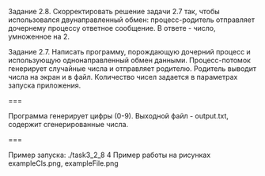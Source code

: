 Задание 2.8. Скорректировать решение задачи 2.7 так, чтобы использовался
двунаправленный обмен: процесс-родитель отправляет дочернему процессу
ответное сообщение. В ответе - число, умноженное на 2.

Задание 2.7. Написать программу, порождающую дочерний процесс и
использующую однонаправленный обмен данными. Процесс-потомок
генерирует случайные числа и отправляет родителю. Родитель выводит числа
на экран и в файл. Количество чисел задается в параметрах запуска
приложения.

===

Программа генерирует цифры (0-9). Выходной файл - output.txt, содержит сгенерированные числа.

===

Пример запуска: ./task3_2_8 4
Пример работы на рисунках exampleCls.png, exampleFile.png
